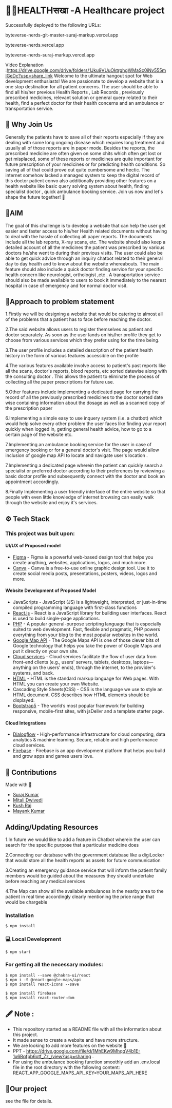 # 🧑‍⚕️HEALTHसखा -A Healthcare project

Successfully deployed to the following URLs:

byteverse-nerds-git-master-suraj-markup.vercel.app

byteverse-nerds.vercel.app

byteverse-nerds-suraj-markup.vercel.app



Video Explanation :https://drive.google.com/drive/folders/1Jku9VUuOktrghgWMaSc0iNv555mIGeDc?usp=share_link 
Welcome to the ultimate hangout spot for Web development enthusiasts! We are passionate to develop a website that is a one stop destination for all patient concerns. The
user should be able to find all his/her previous Health Reports , Lab Records ,
previously prescribed medicines, relevant solution or general query related to
their health, find a perfect doctor for their health concerns and an ambulance or
transportation service.


## 👋 Why Join Us 
Generally the patients have to save all of their reports especially if
they are dealing with some long ongoing disease which requires
long treatment and usually all of those reports are in paper mode.
Besides the reports, the prescribed medicine are often given on
some chits which often get lost or get misplaced, some of these
reports or medicines are quite important for future prescription of
your medicines or for predicting health conditions. So saving all of
that could prove out quite cumbersome and hectic. The internet
somehow lacked a managed system to keep the digital record of
this doctor patient convo also additionally providing other features
on a health website like basic query solving system about health,
finding specialist doctor , quick ambulance booking service. Join us now and let's shape the future together! 🌟

## 🎯AIM
The goal of this challenge is to develop a website that
can help the user get easier and faster access to his/her
Health related documents without having to deal with
the hassle of collecting all paper reports. The
documents include all the lab reports, X-ray scans, etc.
The website should also keep a detailed account of all
the medicines the patient was prescribed by various
doctors he/she went to during their previous visits. The
user could also be able to get quick advice through an
inquiry chatbot related to their general day to day health
and to know about the website whereabouts. The main
feature should also include a quick doctor finding
service for your specific health concern like neurologist,
orthologist ,etc . A transportation service should also be
made available to users to book it immediately to the
nearest hospital in case of emergency and for normal
doctor visit.

## 🤔Approach to problem statement

1.Firstly we will be designing a website that would be catering to almost
all of the problems that a patient has to face before reaching the
doctor.

2.The said website allows users to register themselves as patient and
doctor separately. As soon as the user lands on his/her profile they get to
choose from various services which they prefer using for the time being.

3.The user profile includes a detailed description of the patient health
history in the form of various features accessible on the profile

4.The various features available involve access to patient's past reports like
all the scans, doctor's reports, blood reports, etc sorted datewise along
with the consulting doctor . This allows the patient to eliminate the process
of collecting all the paper prescriptions for future use.

5.Other features include implementing a dedicated page
for carrying the record of all the previously prescribed
medicines to the doctor sorted date wise containing
information about the dosage as well as a scanned copy
of the prescription paper

6.Implementing a simple easy to use inquery
system (i.e. a chatbot) which would help
solve every other problem the user faces like
finding your report quickly when logged in,
getting general health advice, how to go to a
certain page of the website etc. 

7.Implementing an ambulance booking service for
the user in case of emergency booking or for a
general doctor's visit. The page would allow
inclusion of google map API to locate and navigate
user's location .

7.Implementing a dedicated page wherein the
patient can quickly search a specialist or
preferred doctor according to their preferences
by reviewing a basic doctor profile and
subsequently connect with the doctor and book
an appointment accordingly.

8.Finally Implementing a user friendly interface of
the entire website so that people with even little
knowledge of internet browsing can easily walk
through the website and enjoy it's services.


## ⚙️ Tech Stack
### This project was buit upon:
#### UI/UX of Proposed model
- [Figma](https://www.figma.com/) - Figma is a powerful web-based design tool that helps you create anything, websites, applications, logos, and much more.
- [Canva](https://www.canva.com/) - Canva is a free-to-use online graphic design tool. Use it to create social media posts, presentations, posters, videos, logos and more.
#### Website Development of Proposed Model
- JavaScripts - JavaScript (JS) is a lightweight, interpreted, or just-in-time compiled programming language with first-class functions
- [React.js](https://react.dev/) - React is a JavaScript library for building user interfaces. React is used to build single-page applications.
- [PHP](https://www.php.net/) - A popular general-purpose scripting language that is especially suited to web development.
Fast, flexible and pragmatic, PHP powers everything from your blog to the most popular websites in the world.
- [Google Map API](https://developers.google.com/maps) - The Google Maps API is one of those clever bits of Google technology that helps you take the power of Google Maps and put it directly on your own site.
- [Cloud services](https://cloud.google.com/) - Cloud services facilitate the flow of user data from front-end clients (e.g., users' servers, tablets, desktops, laptops—anything on the users' ends), through the internet, to the provider's systems, and back.
- [HTML](https://html.com/) - HTML is the standard markup language for Web pages. With HTML you can create your own Website.
- Cascading Style Sheets(CSS) - CSS is the language we use to style an HTML document. CSS describes how HTML elements should be displayed.
- [Bootstrap5](https://getbootstrap.com/) - The world’s most popular framework for building responsive, mobile-first sites, with jsDelivr and a template starter page.
#### Cloud Integrations
- [Dialogflow](https://dialogflow.cloud.google.com/) - High-performance infrastructure for cloud computing, data analytics & machine learning. Secure, reliable and high performance cloud services.
-  [Firebase](https://firebase.google.com/) - Firebase is an app development platform that helps you build and grow apps and games users love.
 
## 🧰 Contributions
Made with 💝
- [Suraj Kumar](https://github.com/suraj-markup) 
- [Mitali Dwivedi](https://github.com/Deflecting-Torque)
- [Kush Raj](https://github.com/kush-raj-nit061)
- [Mayank Kumar](https://github.com/mayank-012)
 

## Adding/Updating Resources
1.In future we would like to add a feature in
Chatbot wherein the user can search for
the specific purpose that a particular
medicine does

2.Connecting our database with the government
database like a digiLocker that would store all
the health reports as assets for future
communication

3.Creating an emergency guidance service that will
inform the patient family members would be
guided about the measures they should
undertake before reaching any medical services

4.The Map can show all the available ambulances
in the nearby area to the patient in real time
accordingly clearly mentioning the price range
that would be chargeble

### Installation

```
$ npm install
```

###  💻 Local Development

```
$ npm start
```
### For getting all the necessary modules: 
```
$ npm install --save @chakra-ui/react
$ npm i -S @react-google-maps/api
$ npm install react-icons --save

$ npm install firebase
$ npm install react-router-dom
```

## 🖋️ Note :
+ This repository started as a README file with all the information about this project.
+ It made sense to create a website and have more structure.
+ We are looking to add more features on the website  🔗 
+ PPT - https://drive.google.com/file/d/1MhEKw9MhqqV4b1E-1x6Bqfpb6otf_Zz_/view?usp=sharing .
+ For using the ambulance booking function smoothly add an .env.local file in the root directory with the following content:
   REACT_APP_GOOGLE_MAPS_API_KEY=YOUR_MAPS_API_HERE



## 📂Our project
see the <a href="https://github.com/kush-raj-nit061/apna-app"></a> file for details.



